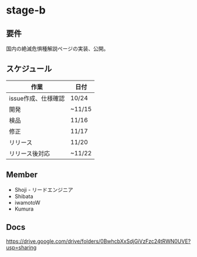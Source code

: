 # stage-b

## 要件

国内の絶滅危惧種解説ページの実装、公開。

## スケジュール

作業|日付
---|---
issue作成、仕様確認|10/24
開発|~11/15
検品|11/16
修正|11/17
リリース|11/20
リリース後対応|~11/22

## Member

- Shoji - リードエンジニア
- Shibata
- iwamotoW
- Kumura

## Docs

https://drive.google.com/drive/folders/0BwhcbXxSdjGiVzFzc24tRWN0UVE?usp=sharing
